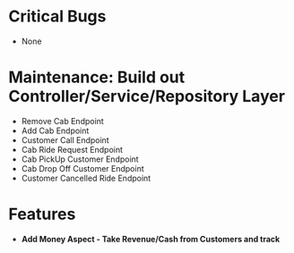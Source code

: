 # Critical Bugs
- None

# Maintenance: Build out Controller/Service/Repository Layer
* Remove Cab Endpoint
* Add Cab Endpoint
* Customer Call Endpoint
* Cab Ride Request Endpoint
* Cab PickUp Customer Endpoint
* Cab Drop Off Customer Endpoint
* Customer Cancelled Ride Endpoint

# Features
* **Add Money Aspect - Take Revenue/Cash from Customers and track**

